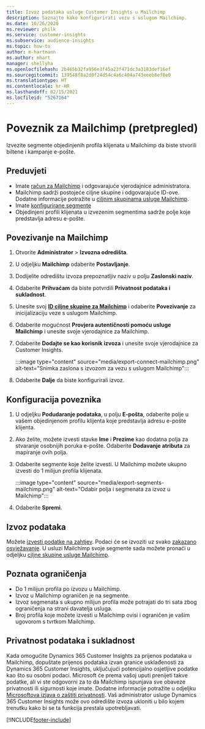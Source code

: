 ```yaml
---
title: Izvoz podataka usluge Customer Insights u Mailchimp
description: Saznajte kako konfigurirati vezu s uslugom Mailchimp.
ms.date: 10/26/2020
ms.reviewer: philk
ms.service: customer-insights
ms.subservice: audience-insights
ms.topic: how-to
author: m-hartmann
ms.author: mhart
manager: shellyha
ms.openlocfilehash: 2b465b32fa956e3f45a23f471dc3a3183def16ef
ms.sourcegitcommit: 139548f8a2d0f24d54c4a6c404a743eeeb8ef8e0
ms.translationtype: HT
ms.contentlocale: hr-HR
ms.lasthandoff: 02/15/2021
ms.locfileid: "5267164"
---
```

# <a name="connector-for-mailchimp-preview"></a>Poveznik za Mailchimp (pretpregled)

Izvezite segmente objedinjenih profila klijenata u Mailchimp da biste stvorili biltene i kampanje e-pošte.

## <a name="prerequisites"></a>Preduvjeti

-   Imate [račun za Mailchimp](https://mailchimp.com/) i odgovarajuće vjerodajnice administratora.
-   Mailchimp sadrži postojeće ciljne skupine i odgovarajuće ID-ove. Dodatne informacije potražite u [ciljnim skupinama usluge Mailchimp](https://mailchimp.com/help/create-audience/).
-   Imate [konfigurirane segmente](segments.md)
-   Objedinjeni profili klijenata u izvezenim segmentima sadrže polje koje predstavlja adresu e-pošte.

## <a name="connect-to-mailchimp"></a>Povezivanje na Mailchimp

1. Otvorite **Administrator** > **Izvozna odredišta**.

1. U odjeljku **Mailchimp** odaberite **Postavljanje**.

1. Dodijelite odredištu izvoza prepoznatljiv naziv u polju **Zaslonski naziv**.

1. Odaberite **Prihvaćam** da biste potvrdili **Privatnost podataka i sukladnost**.

1. Unesite svoj **[ID ciljne skupine za Mailchimp](https://mailchimp.com/help/find-audience-id/)** i odaberite **Povezivanje** za inicijalizaciju veze s uslugom Mailchimp.

1. Odaberite mogućnost **Provjera autentičnosti pomoću usluge Mailchimp** i unesite svoje vjerodajnice za Mailchimp.

1. Odaberite **Dodajte se kao korisnik izvoza** i unesite svoje vjerodajnice za Customer Insights.

   :::image type="content" source="media/export-connect-mailchimp.png" alt-text="Snimka zaslona s izvozom za vezu s uslugom Mailchimp":::

1. Odaberite **Dalje** da biste konfigurirali izvoz.

## <a name="configure-the-connector"></a>Konfiguracija poveznika

1. U odjeljku **Podudaranje podataka**, u polju **E-pošta**, odaberite polje u vašem objedinjenom profilu klijenta koje predstavlja adresu e-pošte klijenta. 

1. Ako želite, možete izvesti stavke **Ime** i **Prezime** kao dodatna polja za stvaranje osobnijih poruka e-pošte. Odaberite **Dodavanje atributa** za mapiranje ovih polja.

1. Odaberite segmente koje želite izvesti. U Mailchimp možete ukupno izvesti do 1 milijun profila klijenata.

   :::image type="content" source="media/export-segments-mailchimp.png" alt-text="Odabir polja i segmenata za izvoz u Mailchimp":::

1. Odaberite **Spremi**.

## <a name="export-the-data"></a>Izvoz podataka

Možete [izvesti podatke na zahtjev](export-destinations.md). Podaci će se izvoziti uz svako [zakazano osvježavanje](system.md#schedule-tab). U usluzi Mailchimp svoje segmente sada možete pronaći u odjeljku [ciljne skupine usluge Mailchimp](https://mailchimp.com/help/create-audience/).

## <a name="known-limitations"></a>Poznata ograničenja

- Do 1 milijun profila po izvozu u Mailchimp.
- Izvoz u Mailchimp ograničen je na segmente.
- Izvoz segmenata s ukupno milijun profila može potrajati do tri sata zbog ograničenja na strani davatelja usluga. 
- Broj profila koje možete izvesti u Mailchimp ovisi i ograničen je vašim ugovorom s tvrtkom Mailchimp.

## <a name="data-privacy-and-compliance"></a>Privatnost podataka i sukladnost

Kada omogućite Dynamics 365 Customer Insights za prijenos podataka u Mailchimp, dopuštate prijenos podataka izvan granice usklađenosti za Dynamics 365 Customer Insights, uključujući potencijalno osjetljive podatke kao što su osobni podaci. Microsoft će prema vašoj uputi prenijeti takve podatke, ali vi ste odgovorni za to da Mailchimp ispunjava sve obaveze privatnosti ili sigurnosti koje imate. Dodatne informacije potražite u odjeljku [Microsoftova izjava o zaštiti privatnosti](https://go.microsoft.com/fwlink/?linkid=396732).
Vaš administrator usluge Dynamics 365 Customer Insights može ovo odredište izvoza ukloniti u bilo kojem trenutku kako bi se ta funkcija prestala upotrebljavati.


[!INCLUDE[footer-include](../includes/footer-banner.md)]
